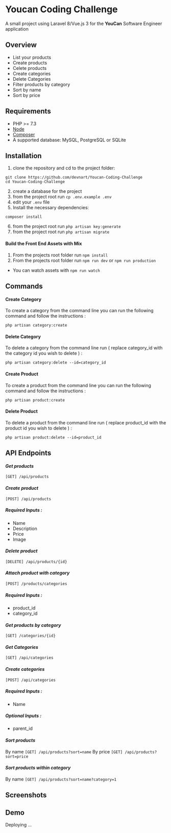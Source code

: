 # Youcan Coding Challenge

A small project using Laravel 8/Vue.js 3 for the **YouCan** Software Engineer application 

## Overview
 - List your products
 - Create products
 - Celete products
 - Create categories
 - Delete Categories
 - Filter products by category
 - Sort by name
 - Sort by price

## Requirements

 - PHP >= 7.3
 - [Node](https://nodejs.org/en/)
 - [Composer](https://getcomposer.org/)
 -  A supported database: MySQL, PostgreSQL or SQLite

## Installation

 1. clone the repository and cd to the project folder:
```
git clone https://github.com/devnart/Youcan-Coding-Challenge
cd Youcan-Coding-Challenge
```
2. create a database for the project
3. from the project root run `cp .env.example .env` 
4. edit your `.env` file
5. Install the necessary dependencies:
```
composer install
```
6. from the project root run `php artisan key:generate`
7. from the project root run `php artisan migrate`

#### Build the Front End Assets with Mix
1. From the projects root folder run  `npm install`
2. From the projects root folder run  `npm run dev`  or  `npm run production`
-   You can watch assets with  `npm run watch`
## Commands
#### Create Category
To create a category from the command line you can run the following command and follow the instructions :
```
php artisan category:create
```
#### Delete Category
To delete a category from the command line run ( replace category_id with the category id you wish to delete ) :
```
php artisan category:delete --id=category_id
```
#### Create Product
To create a product from the command line you can run the following command and follow the instructions :
```
php artisan product:create
```

#### Delete Product
To delete a product from the command line run ( replace product_id with the product id you wish to delete ) :
```
php artisan product:delete --id=product_id
```
## API Endpoints

#### *Get products*
```
[GET] /api/products 
```
#### *Create product*
```
[POST] /api/products 
```
##### Required Inputs :
 - Name
 - Description
 - Price
 - Image
#### *Delete product*
```
[DELETE] /api/products/{id}
```
#### *Attach product with category*
```
[POST] /products/categories
```
##### Required Inputs :
 - product_id
 - category_id
 
#### *Get products by category*
```
[GET] /categories/{id}
```
#### *Get Categories*
```
[GET] /api/categories
```
#### *Create categories*
```
[POST] /api/categories 
```
##### Required Inputs :
 - Name
##### Optional Inputs :
- parent_id

#### *Sort products*
By name `[GET] /api/products?sort=name`
By price `[GET] /api/products?sort=price`

#### *Sort products within category*
By name `[GET] /api/products?sort=name?category=1`

## Screenshots

## Demo
Deploying ...
